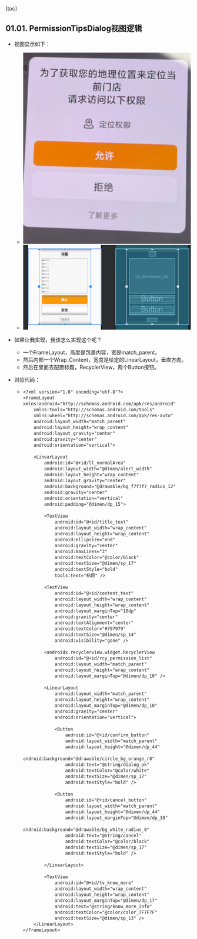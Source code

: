 [toc]

## 01.01. PermissionTipsDialog视图逻辑

- 视图显示如下：
  - ![image-20250515105845176](../../_pic_/image-20250515105845176.png)
  - ![image-20250515110908553](../../_pic_/image-20250515110908553.png)
  
- 如果让我实现，我该怎么实现这个呢？
  
  - 一个FrameLayout，高度是包裹内容，宽是match_parent。
  - 然后内部一个Wrap_Content，宽度是给定的LinearLayout，垂直方向。
  - 然后在里面去配置标题，RecyclerView，两个Button按钮。
  
- 对应代码：

  - ```
    <?xml version="1.0" encoding="utf-8"?>
    <FrameLayout xmlns:android="http://schemas.android.com/apk/res/android"
        xmlns:tools="http://schemas.android.com/tools"
        xmlns:wheel="http://schemas.android.com/apk/res-auto"
        android:layout_width="match_parent"
        android:layout_height="wrap_content"
        android:layout_gravity="center"
        android:gravity="center"
        android:orientation="vertical">
    
        <LinearLayout
            android:id="@+id/ll_normalArea"
            android:layout_width="@dimen/alert_width"
            android:layout_height="wrap_content"
            android:layout_gravity="center"
            android:background="@drawable/bg_f7f7f7_radius_12"
            android:gravity="center"
            android:orientation="vertical"
            android:padding="@dimen/dp_15">
    
            <TextView
                android:id="@+id/title_text"
                android:layout_width="wrap_content"
                android:layout_height="wrap_content"
                android:ellipsize="end"
                android:gravity="center"
                android:maxLines="3"
                android:textColor="@color/black"
                android:textSize="@dimen/sp_17"
                android:textStyle="bold"
                tools:text="标题" />
    
            <TextView
                android:id="@+id/content_text"
                android:layout_width="wrap_content"
                android:layout_height="wrap_content"
                android:layout_marginTop="10dp"
                android:gravity="center"
                android:textAlignment="center"
                android:textColor="#797979"
                android:textSize="@dimen/sp_14"
                android:visibility="gone" />
    
            <androidx.recyclerview.widget.RecyclerView
                android:id="@+id/rcy_permission_list"
                android:layout_width="match_parent"
                android:layout_height="wrap_content"
                android:layout_marginTop="@dimen/dp_10" />
    
            <LinearLayout
                android:layout_width="match_parent"
                android:layout_height="wrap_content"
                android:layout_marginTop="@dimen/dp_10"
                android:gravity="center"
                android:orientation="vertical">
    
                <Button
                    android:id="@+id/confirm_button"
                    android:layout_width="match_parent"
                    android:layout_height="@dimen/dp_44"
                    android:background="@drawable/circle_bg_orange_r8"
                    android:text="@string/dialog_ok"
                    android:textColor="@color/white"
                    android:textSize="@dimen/sp_17"
                    android:textStyle="bold" />
    
                <Button
                    android:id="@+id/cancel_button"
                    android:layout_width="match_parent"
                    android:layout_height="@dimen/dp_44"
                    android:layout_marginTop="@dimen/dp_10"
                    android:background="@drawable/bg_white_radius_8"
                    android:text="@string/cancel"
                    android:textColor="@color/black"
                    android:textSize="@dimen/sp_17"
                    android:textStyle="bold" />
    
            </LinearLayout>
    
            <TextView
                android:id="@+id/tv_know_more"
                android:layout_width="wrap_content"
                android:layout_height="wrap_content"
                android:layout_marginTop="@dimen/dp_17"
                android:text="@string/know_more_info"
                android:textColor="@color/color_7F7F7F"
                android:textSize="@dimen/sp_13" />
        </LinearLayout>
    </FrameLayout>
    ```

    